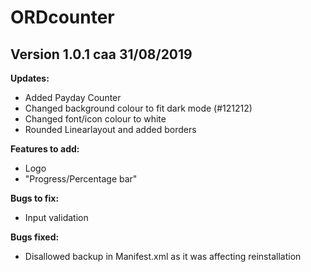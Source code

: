 # ORDcounter

## Version 1.0.1 caa 31/08/2019

**Updates:**
* Added Payday Counter
* Changed background colour to fit dark mode (#121212)
* Changed font/icon colour to white
* Rounded Linearlayout and added borders

**Features to add:**
* Logo
* "Progress/Percentage bar"

**Bugs to fix:**
* Input validation

**Bugs fixed:**
* Disallowed backup in Manifest.xml as it was affecting reinstallation

